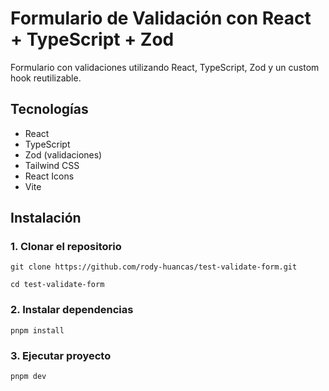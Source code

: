 # Formulario de Validación con React + TypeScript + Zod

Formulario con validaciones utilizando React, TypeScript, Zod y un custom hook reutilizable.

## Tecnologías

- React
- TypeScript
- Zod (validaciones)
- Tailwind CSS
- React Icons
- Vite

## Instalación

### 1. Clonar el repositorio

```
git clone https://github.com/rody-huancas/test-validate-form.git
```
```
cd test-validate-form
```

### 2. Instalar dependencias
```
pnpm install
```

### 3. Ejecutar proyecto
```
pnpm dev
```
